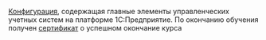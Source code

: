 [Конфигурация](DP/ДипломнаяРабота), содержащая главные элементы управленческих учетных систем на платформе 1С:Предприятие.
По окончанию обучения получен [сертификат](DP/Сертификат) о успешном окончание курса
